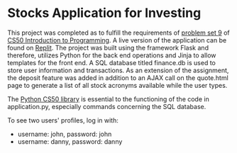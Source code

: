 # Stocks Application for Investing

This project was completed as to fulfill the requirements of [problem set 9](https://cs50.harvard.edu/x/2021/psets/9/finance) of [CS50 Introduction to Programming](https://online-learning.harvard.edu/course/cs50-introduction-computer-science?delta=0). A live version of the application can be found on [Replit](https://replit.com/@john-albright/stocks-application-cs50-finance). The project was built using the framework Flask and therefore, utilizes Python for the back end operations and Jinja to allow templates for the front end. A SQL database titled finance.db is used to store user information and transactions. As an extension of the assignment, the deposit feature was added in addition to an AJAX call on the quote.html page to generate a list of all stock acronyms available while the user types. 

The [Python CS50 library](https://github.com/cs50/python-cs50/tree/main/src/cs50) is essential to the functioning of the code in application.py, especially commands concerning the SQL database. 

To see two users' profiles, log in with:
- username: john, password: john
- username: danny, password: danny